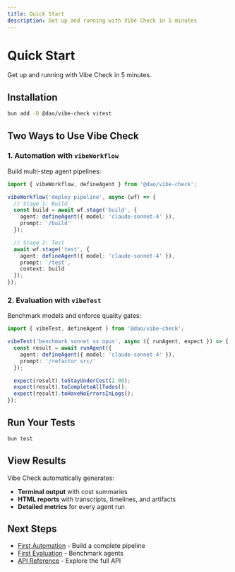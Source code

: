 ```yaml
---
title: Quick Start
description: Get up and running with Vibe Check in 5 minutes
---
```


# Quick Start

Get up and running with Vibe Check in 5 minutes.

## Installation

```bash
bun add -D @dao/vibe-check vitest
```

## Two Ways to Use Vibe Check

### 1. Automation with `vibeWorkflow`

Build multi-step agent pipelines:

```typescript
import { vibeWorkflow, defineAgent } from '@dao/vibe-check';

vibeWorkflow('deploy pipeline', async (wf) => {
  // Stage 1: Build
  const build = await wf.stage('build', {
    agent: defineAgent({ model: 'claude-sonnet-4' }),
    prompt: '/build'
  });

  // Stage 2: Test
  await wf.stage('test', {
    agent: defineAgent({ model: 'claude-sonnet-4' }),
    prompt: '/test',
    context: build
  });
});
```

### 2. Evaluation with `vibeTest`

Benchmark models and enforce quality gates:

```typescript
import { vibeTest, defineAgent } from '@dao/vibe-check';

vibeTest('benchmark sonnet vs opus', async ({ runAgent, expect }) => {
  const result = await runAgent({
    agent: defineAgent({ model: 'claude-sonnet-4' }),
    prompt: '/refactor src/'
  });

  expect(result).toStayUnderCost(2.00);
  expect(result).toCompleteAllTodos();
  expect(result).toHaveNoErrorsInLogs();
});
```

## Run Your Tests

```bash
bun test
```

## View Results

Vibe Check automatically generates:

- **Terminal output** with cost summaries
- **HTML reports** with transcripts, timelines, and artifacts
- **Detailed metrics** for every agent run

## Next Steps

- [First Automation](/getting-started/first-automation/) - Build a complete pipeline
- [First Evaluation](/getting-started/first-evaluation/) - Benchmark agents
- [API Reference](/api/) - Explore the full API
